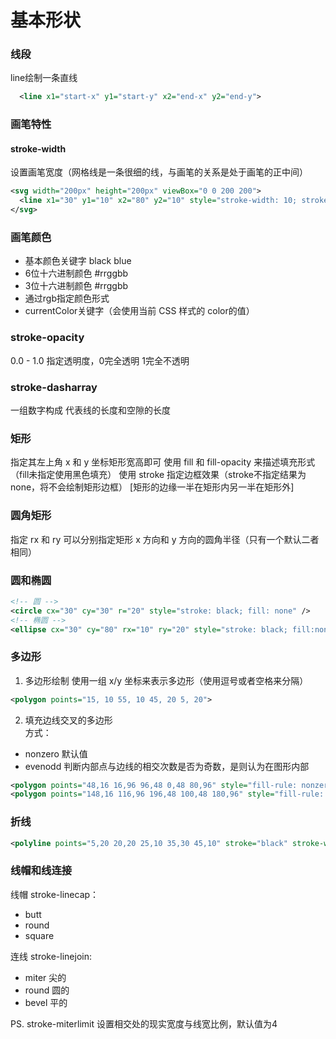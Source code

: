 
# 基本形状

### 线段   
line绘制一条直线  

``` xml
  <line x1="start-x" y1="start-y" x2="end-x" y2="end-y">
```

### 画笔特性   
#### stroke-width
设置画笔宽度（网格线是一条很细的线，与画笔的关系是处于画笔的正中间）

``` xml
<svg width="200px" height="200px" viewBox="0 0 200 200">
  <line x1="30" y1="10" x2="80" y2="10" style="stroke-width: 10; stroke:black;">
</svg>
```

### 画笔颜色  
- 基本颜色关键字 black blue
- 6位十六进制颜色 #rrggbb
- 3位十六进制颜色 #rrggbb
- 通过rgb指定颜色形式
- currentColor关键字（会使用当前 CSS 样式的 color的值）

### stroke-opacity
0.0 - 1.0 指定透明度，0完全透明 1完全不透明

### stroke-dasharray   
一组数字构成 代表线的长度和空隙的长度

### 矩形  
指定其左上角 x 和 y 坐标矩形宽高即可
使用 fill 和 fill-opacity 来描述填充形式（fill未指定使用黑色填充）
使用 stroke 指定边框效果（stroke不指定结果为none，将不会绘制矩形边框）
[矩形的边缘一半在矩形内另一半在矩形外]

### 圆角矩形  
指定 rx 和 ry 可以分别指定矩形 x 方向和 y 方向的圆角半径（只有一个默认二者相同）

### 圆和椭圆   
``` xml
<!-- 圆 -->
<circle cx="30" cy="30" r="20" style="stroke: black; fill: none" />
<!-- 椭圆 -->
<ellipse cx="30" cy="80" rx="10" ry="20" style="stroke: black; fill:none;" />
```

### 多边形  
1. 多边形绘制
使用一组 x/y 坐标来表示多边形（使用逗号或者空格来分隔）  
``` xml
<polygon points="15, 10 55, 10 45, 20 5, 20">
```

2. 填充边线交叉的多边形  
方式：
- nonzero 默认值
- evenodd 判断内部点与边线的相交次数是否为奇数，是则认为在图形内部
``` xml
<polygon points="48,16 16,96 96,48 0,48 80,96" style="fill-rule: nonzero; fill:#00ff00; stroke: black;" />
<polygon points="148,16 116,96 196,48 100,48 180,96" style="fill-rule: evenodd; fill:#00ff00; stroke: black;" />
```

### 折线

``` xml
<polyline points="5,20 20,20 25,10 35,30 45,10" stroke="black" stroke-width="3" fill="none" />
```

### 线帽和线连接

线帽 stroke-linecap：
- butt
- round
- square

连线 stroke-linejoin:
- miter 尖的
- round 圆的
- bevel 平的

PS. stroke-miterlimit 设置相交处的现实宽度与线宽比例，默认值为4

